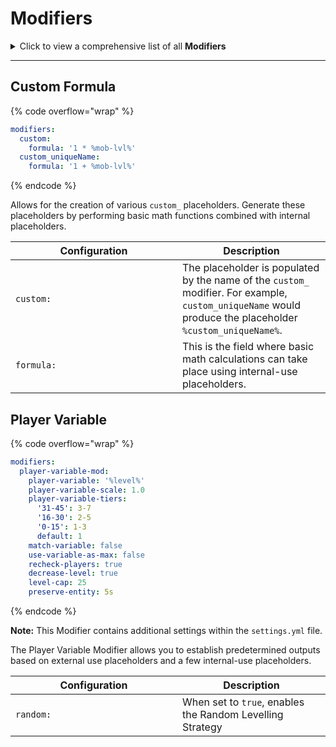 # Modifiers

<details>

<summary>Click to view a comprehensive list of all <strong>Modifiers</strong></summary>

{% code overflow="wrap" %}
```yaml
modifiers:
  custom-formula: 
  player-variable-mod:  
```
{% endcode %}

</details>

***

## Custom Formula

{% code overflow="wrap" %}
```yaml
modifiers:
  custom:
    formula: '1 * %mob-lvl%'
  custom_uniqueName:
    formula: '1 + %mob-lvl%'
```
{% endcode %}

Allows for the creation of various `custom_` placeholders. Generate these placeholders by performing basic math functions combined with internal placeholders.

<table data-full-width="false"><thead><tr><th width="251.00000000000006">Configuration</th><th>Description</th></tr></thead><tbody><tr><td><code>custom:</code></td><td>The placeholder is populated by the name of the <code>custom_</code> modifier. For example, <code>custom_uniqueName</code> would produce the placeholder <code>%custom_uniqueName%</code>.</td></tr><tr><td><code>formula:</code></td><td>This is the field where basic math calculations can take place using internal-use placeholders.</td></tr></tbody></table>



## Player Variable

{% code overflow="wrap" %}
```yaml
modifiers:
  player-variable-mod:
    player-variable: '%level%'
    player-variable-scale: 1.0
    player-variable-tiers:
      '31-45': 3-7
      '16-30': 2-5
      '0-15': 1-3
      default: 1
    match-variable: false
    use-variable-as-max: false
    recheck-players: true
    decrease-level: true
    level-cap: 25
    preserve-entity: 5s
```
{% endcode %}



**Note:** This Modifier contains additional settings within the `settings.yml` file.&#x20;

The Player Variable Modifier allows you to establish predetermined outputs based on external use placeholders and a few internal-use placeholders.&#x20;

<table data-full-width="false"><thead><tr><th width="251.00000000000006">Configuration</th><th>Description</th></tr></thead><tbody><tr><td><code>random:</code></td><td>When set to <code>true</code>, enables the Random Levelling Strategy</td></tr></tbody></table>
